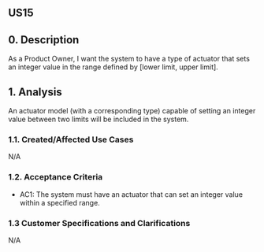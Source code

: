 ## US15 

## 0. Description
As a Product Owner, I want the system to have a type of actuator that sets an integer value in the range defined by [lower limit, upper limit].

## 1. Analysis
An actuator model (with a corresponding type) capable of setting an integer value between two limits will be included in the system.

### 1.1. Created/Affected Use Cases
N/A

### 1.2. Acceptance Criteria
* AC1: The system must have an actuator that can set an integer value within a specified range.

### 1.3 Customer Specifications and Clarifications
N/A

